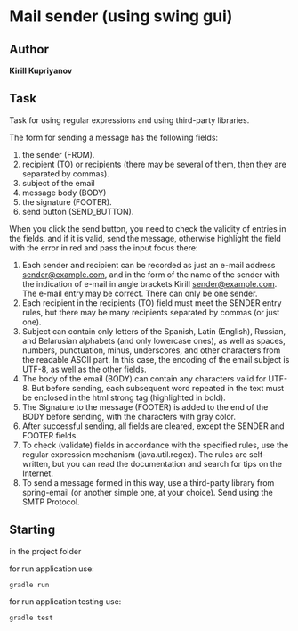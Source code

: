 # Mail sender (using swing gui)

## Author

**Kirill Kupriyanov**

## Task

Task for using regular expressions and using third-party libraries.

The form for sending a message has the following fields:

1) the sender (FROM).
2) recipient (TO) or recipients (there may be several of them, then they are separated by commas).
3) subject of the email
4) message body (BODY)
5) the signature (FOOTER).
6) send button (SEND_BUTTON).

When you click the send button, you need to check the validity of entries in the fields, and if it is valid, send the message, otherwise highlight the field with the error in red and pass the input focus there:
1. Each sender and recipient can be recorded as just an e-mail address sender@example.com, and in the form of the name of the sender with the indication of e-mail in angle brackets Kirill <sender@example.com>. The e-mail entry may be correct. There can only be one sender.
2. Each recipient in the recipients (TO) field must meet the SENDER entry rules, but there may be many recipients separated by commas (or just one).
3. Subject can contain only letters of the Spanish, Latin (English), Russian, and Belarusian alphabets (and only lowercase ones), as well as spaces, numbers, punctuation, minus, underscores, and other characters from the readable ASCII part. In this case, the encoding of the email subject is UTF-8, as well as the other fields.
4. The body of the email (BODY) can contain any characters valid for UTF-8. But before sending, each subsequent word repeated in the text must be enclosed in the html strong tag (highlighted in bold).
5. The Signature to the message (FOOTER) is added to the end of the BODY before sending, with the characters with gray color.
6. After successful sending, all fields are cleared, except the SENDER and FOOTER fields.
7. To check (validate) fields in accordance with the specified rules, use the regular expression mechanism (java.util.regex). The rules are self-written, but you can read the documentation and search for tips on the Internet.
8. To send a message formed in this way, use a third-party library from spring-email (or another simple one, at your choice). Send using the SMTP Protocol.

## Starting

in the project folder

for run application use:
```
gradle run
```
for run application testing use:
```
gradle test
```